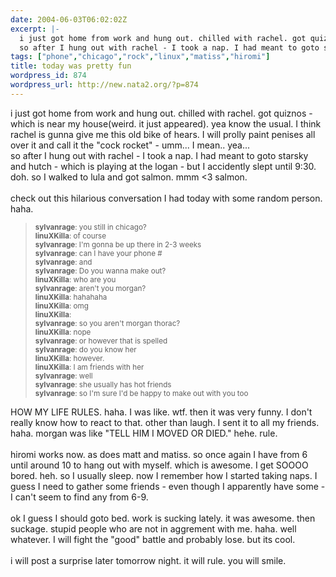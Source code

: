 ```yaml
---
date: 2004-06-03T06:02:02Z
excerpt: |-
  i just got home from work and hung out. chilled with rachel. got quiznos - which is near my house(weird. it just appeared). yea know the usual. I think rachel is gunna give me this old bike of hears. I will prolly paint penises all over it and call it the "cock rocket" - umm... I mean.. yea...
  so after I hung out with rachel - I took a nap. I had meant to goto starsky and hutch - which is p...
tags: ["phone","chicago","rock","linux","matiss","hiromi"]
title: today was pretty fun
wordpress_id: 874
wordpress_url: http://new.nata2.org/?p=874
---
```


i just got home from work and hung out. chilled with rachel. got quiznos - which is near my house(weird. it just appeared). yea know the usual. I think rachel is gunna give me this old bike of hears. I will prolly paint penises all over it and call it the "cock rocket" - umm... I mean.. yea...<br/>
so after I hung out with rachel - I took a nap. I had meant to goto starsky and hutch - which is playing at the logan - but I accidently slept until 9:30. doh. so I walked to lula and got salmon. mmm <3 salmon. <br/><br/>check out this hilarious conversation I had today with some random person. haha. 

<blockquote>
<small>
<b>sylvanrage</b>: you still in chicago?<br/>
<b>linuXKilla</b>: of course<br/>
<b>sylvanrage</b>: I'm gonna be up there in 2-3 weeks<br/>
<b>sylvanrage</b>: can I have your phone #<br/>
<b>sylvanrage</b>: and<br/>
<b>sylvanrage</b>: Do you wanna make out?<br/>
<b>linuXKilla</b>: who are you<br/>
<b>sylvanrage</b>: aren't you morgan?<br/>
<b>linuXKilla</b>: hahahaha<br/>
<b>linuXKilla</b>: omg<br/>
<b>linuXKilla</b>:<br/>
<b>sylvanrage</b>: so you aren't morgan thorac?<br/>
<b>linuXKilla</b>: nope<br/>
<b>sylvanrage</b>: or however that is spelled<br/>
<b>sylvanrage</b>: do you know her<br/>
<b>linuXKilla</b>: however.<br/>
<b>linuXKilla</b>: I am friends with her<br/>
<b>sylvanrage</b>: well<br/>
<b>sylvanrage</b>: she usually has hot friends<br/>
<b>sylvanrage</b>: so I'm sure I'd be happy to make out with you too<br/>
</small>
</blockquote>

HOW MY LIFE RULES. haha. I was like. wtf. then it was very funny. I don't really know how to react to that. other than laugh. I sent it to all my friends. haha. morgan was like "TELL HIM I MOVED OR DIED." hehe. rule. <br/><br/>hiromi works now. as does matt and matiss. so once again I have from 6 until around 10 to hang out with myself. which is awesome. I get SOOOO bored. heh. so I usually sleep. now I remember how I started taking naps. I guess I need to gather some friends - even though I apparently have some - I can't seem to find any from 6-9. <br/><br/>ok I guess I should goto bed. work is sucking lately. it was awesome. then suckage. stupid people who are not in aggrement with me. haha. well  whatever. I will fight the "good" battle and probably lose. but its cool. <br/><br/>i will post a surprise later tomorrow night. it will rule. you will smile.
